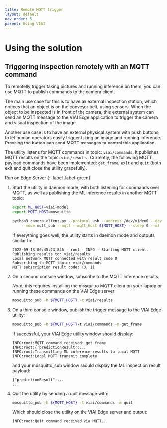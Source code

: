 ```yaml
---
title: Remote MQTT trigger
layout: default
nav_order: 5
parent: Using VIAI
---
```

# Using the solution

## Triggering inspection remotely with an MQTT command

To remotelly trigger taking pictures and running inference on them, you can use MQTT to publish commands to the camera client.

The main use case for this is to have an external inspection station, which notices that an object is on the conveyor belt, using sensors. When the object to be inspected is in front of the camera, this external system can send an MQTT message to the VIAI Edge application to trigger the camera and visual inspection of the image.

Another use case is to have an external physical system with push buttons, to let human operators easily trigger taking an image and running inference. Pressing the button can send MQTT messages to control this application.

The utility listens for MQTT commands in topic: `viai/commands`. It publishes MQTT results on the topic: `viai/results`. Currently, the following MQTT payload commands have been implemented: `get_frame`, `exit` and `quit` (both exit and quit close the utility gracefully).

Run on Edge Server
{: .label .label-green}

1. Start the utility in daemon mode, with both listening for commands over MQTT, as well as publishing the ML inference results in another MQTT topic:

    ```bash
    export ML_HOST=viai-model
    export MQTT_HOST=mosquitto

    python3 camera_client.py --protocol usb --address /dev/video0 --device_id 'usbcam' \
        --mode mqtt_sub --mqtt --mqtt_host ${MQTT_HOST} --sleep 0 --ml --ml_host ${ML_HOST}
    ```

    If everything goes well, the utility starts in daemon mode and outputs similar to:

    ```text
    2022-09-13 06:45:23,846 - root - INFO - Starting MQTT client. Publishing results to: viai/results
    Local network MQTT connected with result code 0
    Subscribing to MQTT topic: viai/commands
    MQTT subscription result code: (0, 1)
    ```

2. On a second console window, subscribe to the MQTT inference results.

    *Note:* this requires installing the mosquitto MQTT client on your laptop or running these commands on the VIAI Edge server:

    ```bash
    mosquitto_sub -h ${MQTT_HOST} -t viai/results
    ```

3. On a third console window, publish the trigger message to the VIAI Edge utility:

    ```bash
    mosquitto_pub -h ${MQTT_HOST}-t viai/commands -m get_frame
    ```

    If successful, your VIAI Edge utility window should display:

    ```text
    INFO:root:MQTT command received: get_frame
    INFO:root:{'predictionResult':...
    INFO:root:Transmitting ML inference results to local MQTT
    INFO:root:Local MQTT transmit complete
    ```

    and your mosquitto_sub window should display the ML inspection result payload:

    ```text
    {"predictionResult":...
    ...
    ```

4. Quit the utility by sending a quit message with:

    ```bash
    mosquitto_pub -h ${MQTT_HOST} -t viai/commands -m quit
    ```

    Which should close the utility on the VIAI Edge server and output:

    ```text
    INFO:root:Quit command received via MQTT..
    ```
